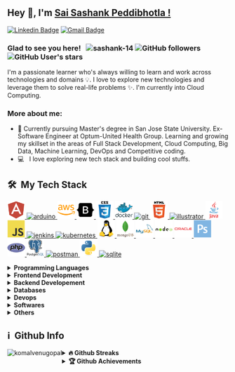 
## Hey 👋, I'm [Sai Sashank Peddibhotla !](https://www.linkedin.com/in/sai-sashank-p-a7aa6014b)

[![Linkedin Badge](https://img.shields.io/badge/LinkedIn-blue?style=flat&logo=linkedin&labelColor=blue&link=https://www.linkedin.com/in/komal-venugopal-vattumilli-b4ab65146/)](https://www.linkedin.com/in/komal-venugopal-vattumilli-b4ab65146/) [![Gmail Badge](https://img.shields.io/badge/Gmail-red?style=flat-square&logo=Gmail&logoColor=white&link=mailto:sashank.peddibhotla@gmail.com)](mailto:sashank.peddibhotla@gmail.com)

### Glad to see you here! &nbsp; <img src="https://komarev.com/ghpvc/?username=sashank-14&label=Profile%20views&color=0e75b6&style=flat" alt="sashank-14" /> ![GitHub followers](https://img.shields.io/github/followers/sashank-14) ![GitHub User's stars](https://img.shields.io/github/stars/sashank-14)

I'm a passionate learner who's always willing to learn and work across technologies and domains 💡. I love to explore new technologies and leverage them to solve real-life problems ✨. I'm currently into Cloud Computing.


### More about me:

- 👨 Currently pursuing Master's degree in San Jose State University. Ex-Software Engineer at Optum-United Health Group. Learning and growing my skillset in the areas of Full Stack Development, Cloud Computing, Big Data, Machine Learning, DevOps and Competitive coding.
- 💻 &nbsp; I love exploring new tech stack and building cool stuffs.

<h2> 🛠 &nbsp;My Tech Stack</h2>

<p align="left"> <a href="https://angular.io" target="_blank"> <img src="https://raw.githubusercontent.com/devicons/devicon/9c6bfdb9783cdfe1018666ed76adcfd3eab6fad6/icons/angularjs/angularjs-plain.svg" alt="angularjs" width="40" height="40"/> </a> <a href="https://www.arduino.cc/" target="_blank"> <img src="https://cdn.worldvectorlogo.com/logos/arduino-1.svg" alt="arduino" width="40" height="40"/> </a> <a href="https://aws.amazon.com" target="_blank"> <img src="https://raw.githubusercontent.com/devicons/devicon/9c6bfdb9783cdfe1018666ed76adcfd3eab6fad6/icons/amazonwebservices/amazonwebservices-plain-wordmark.svg" alt="aws" width="40" height="40"/> </a> <a href="https://getbootstrap.com" target="_blank"> <img src="https://raw.githubusercontent.com/devicons/devicon/9c6bfdb9783cdfe1018666ed76adcfd3eab6fad6/icons/bootstrap/bootstrap-plain.svg" alt="bootstrap" width="40" height="40"/> </a> <a href="https://www.w3schools.com/css/" target="_blank"> <img src="https://raw.githubusercontent.com/devicons/devicon/9c6bfdb9783cdfe1018666ed76adcfd3eab6fad6/icons/css3/css3-original-wordmark.svg" alt="css3" width="40" height="40"/> </a> <a href="https://www.docker.com/" target="_blank"> <img src="https://raw.githubusercontent.com/devicons/devicon/9c6bfdb9783cdfe1018666ed76adcfd3eab6fad6/icons/docker/docker-original-wordmark.svg" alt="docker" width="40" height="40"/> </a> <a href="https://git-scm.com/" target="_blank"> <img src="https://www.vectorlogo.zone/logos/git-scm/git-scm-icon.svg" alt="git" width="40" height="40"/> </a> <a href="https://www.w3.org/html/" target="_blank"> <img src="https://raw.githubusercontent.com/devicons/devicon/9c6bfdb9783cdfe1018666ed76adcfd3eab6fad6/icons/html5/html5-original-wordmark.svg" alt="html5" width="40" height="40"/> </a> <a href="https://www.adobe.com/in/products/illustrator.html" target="_blank"> <img src="https://www.vectorlogo.zone/logos/adobe_illustrator/adobe_illustrator-icon.svg" alt="illustrator" width="40" height="40"/> </a> <a href="https://www.java.com" target="_blank"> <img src="https://raw.githubusercontent.com/devicons/devicon/9c6bfdb9783cdfe1018666ed76adcfd3eab6fad6/icons/java/java-original-wordmark.svg" alt="java" width="40" height="40"/> </a> <a href="https://developer.mozilla.org/en-US/docs/Web/JavaScript" target="_blank"> <img src="https://raw.githubusercontent.com/devicons/devicon/9c6bfdb9783cdfe1018666ed76adcfd3eab6fad6/icons/javascript/javascript-original.svg" alt="javascript" width="40" height="40"/> </a> <a href="https://www.jenkins.io" target="_blank"> <img src="https://www.vectorlogo.zone/logos/jenkins/jenkins-icon.svg" alt="jenkins" width="40" height="40"/> </a> <a href="https://kubernetes.io" target="_blank"> <img src="https://www.vectorlogo.zone/logos/kubernetes/kubernetes-icon.svg" alt="kubernetes" width="40" height="40"/> </a> <a href="https://www.linux.org/" target="_blank"> <img src="https://raw.githubusercontent.com/devicons/devicon/9c6bfdb9783cdfe1018666ed76adcfd3eab6fad6/icons/linux/linux-original.svg" alt="linux" width="40" height="40"/> </a> <a href="https://www.mongodb.com/" target="_blank"> <img src="https://raw.githubusercontent.com/devicons/devicon/9c6bfdb9783cdfe1018666ed76adcfd3eab6fad6/icons/mongodb/mongodb-original-wordmark.svg" alt="mongodb" width="40" height="40"/> </a> <a href="https://www.mysql.com/" target="_blank"> <img src="https://raw.githubusercontent.com/devicons/devicon/9c6bfdb9783cdfe1018666ed76adcfd3eab6fad6/icons/mysql/mysql-original-wordmark.svg" alt="mysql" width="40" height="40"/> </a> <a href="https://nodejs.org" target="_blank"> <img src="https://raw.githubusercontent.com/devicons/devicon/9c6bfdb9783cdfe1018666ed76adcfd3eab6fad6/icons/nodejs/nodejs-original-wordmark.svg" alt="nodejs" width="40" height="40"/> </a>  <a href="https://www.oracle.com/" target="_blank"> <img src="https://raw.githubusercontent.com/devicons/devicon/9c6bfdb9783cdfe1018666ed76adcfd3eab6fad6/icons/oracle/oracle-original.svg" alt="oracle" width="40" height="40"/> </a> <a href="https://www.photoshop.com/en" target="_blank"> <img src="https://raw.githubusercontent.com/devicons/devicon/9c6bfdb9783cdfe1018666ed76adcfd3eab6fad6/icons/photoshop/photoshop-plain.svg" alt="photoshop" width="40" height="40"/> </a> <a href="https://www.php.net" target="_blank"> <img src="https://raw.githubusercontent.com/devicons/devicon/9c6bfdb9783cdfe1018666ed76adcfd3eab6fad6/icons/php/php-original.svg" alt="php" width="40" height="40"/> </a> <a href="https://www.postgresql.org" target="_blank"> <img src="https://raw.githubusercontent.com/devicons/devicon/9c6bfdb9783cdfe1018666ed76adcfd3eab6fad6/icons/postgresql/postgresql-original-wordmark.svg" alt="postgresql" width="40" height="40"/> </a> <a href="https://postman.com" target="_blank"> <img src="https://www.vectorlogo.zone/logos/getpostman/getpostman-icon.svg" alt="postman" width="40" height="40"/> </a> <a href="https://www.python.org" target="_blank"> <img src="https://raw.githubusercontent.com/devicons/devicon/9c6bfdb9783cdfe1018666ed76adcfd3eab6fad6/icons/python/python-original.svg" alt="python" width="40" height="40"/> </a>  <a href="https://www.sqlite.org/" target="_blank"> <img src="https://www.vectorlogo.zone/logos/sqlite/sqlite-icon.svg" alt="sqlite" width="40" height="40"/> </a> </p>


<details> 
  <summary><b>Programming Languages</b></summary>
    <a href="https://www.java.com" target="_blank"> <img src="https://raw.githubusercontent.com/devicons/devicon/9c6bfdb9783cdfe1018666ed76adcfd3eab6fad6/icons/java/java-original-wordmark.svg" alt="java" width="40" height="40"/> </a> 
   <a href="https://www.python.org" target="_blank"> <img src="https://raw.githubusercontent.com/devicons/devicon/9c6bfdb9783cdfe1018666ed76adcfd3eab6fad6/icons/python/python-original.svg" alt="python" width="30" height="30"/> </a>
   <a href="https://www.php.net" target="_blank"> <img src="https://raw.githubusercontent.com/devicons/devicon/9c6bfdb9783cdfe1018666ed76adcfd3eab6fad6/icons/php/php-original.svg" alt="php" width="30" height="30"/> </a> 
   <a href="https://developer.mozilla.org/en-US/docs/Web/JavaScript" target="_blank"> <img src="https://raw.githubusercontent.com/devicons/devicon/9c6bfdb9783cdfe1018666ed76adcfd3eab6fad6/icons/javascript/javascript-original.svg" alt="javascript" width="30" height="30"/> </a>   
</details>

<details> 
  <summary><b>Frontend Development</b></summary>
  <a href="https://angular.io" target="_blank"><img src="https://raw.githubusercontent.com/devicons/devicon/9c6bfdb9783cdfe1018666ed76adcfd3eab6fad6/icons/angularjs/angularjs-plain.svg" alt="angularjs" width="30" height="30"/> </a> <a href="https://getbootstrap.com" target="_blank"> <img src="https://raw.githubusercontent.com/devicons/devicon/9c6bfdb9783cdfe1018666ed76adcfd3eab6fad6/icons/bootstrap/bootstrap-plain.svg" alt="bootstrap" width="30" height="30"/> </a> <a href="https://www.w3schools.com/css/" target="_blank"> <img src="https://raw.githubusercontent.com/devicons/devicon/9c6bfdb9783cdfe1018666ed76adcfd3eab6fad6/icons/css3/css3-original-wordmark.svg" alt="css3" width="30" height="30"/> </a><a href="https://www.w3.org/html/" target="_blank"> <img src="https://raw.githubusercontent.com/devicons/devicon/9c6bfdb9783cdfe1018666ed76adcfd3eab6fad6/icons/html5/html5-plain.svg" alt="html5" width="30" height="30"/> </a> 
</details>

<details> 
  <summary><b>Backend Developement</b></summary>
  <a href="https://nodejs.org" target="_blank"> <img src="https://raw.githubusercontent.com/devicons/devicon/9c6bfdb9783cdfe1018666ed76adcfd3eab6fad6/icons/nodejs/nodejs-original-wordmark.svg" alt="nodejs" width="50" height="50"/> </a>
</details>

<details> 
  <summary><b>Databases</b></summary>
  <a href="https://www.mysql.com/" target=_blank"> <img src="https://raw.githubusercontent.com/devicons/devicon/9c6bfdb9783cdfe1018666ed76adcfd3eab6fad6/icons/mysql/mysql-original-wordmark.svg" alt="mysql" width="40" height="40"/></a>
  <a href="https://www.postgresql.org" target="_blank"> <img src="https://raw.githubusercontent.com/devicons/devicon/9c6bfdb9783cdfe1018666ed76adcfd3eab6fad6/icons/postgresql/postgresql-original-wordmark.svg" alt="postgresql" width="40" height="40"/> </a>
  <a href="https://www.mongodb.com/" target="_blank"> <img src="https://raw.githubusercontent.com/devicons/devicon/9c6bfdb9783cdfe1018666ed76adcfd3eab6fad6/icons/mongodb/mongodb-original-wordmark.svg" alt="mongodb" width="40" height="40"/> </a> 
  <a href="https://www.oracle.com/" target="_blank"> <img src="https://raw.githubusercontent.com/devicons/devicon/9c6bfdb9783cdfe1018666ed76adcfd3eab6fad6/icons/oracle/oracle-original.svg" alt="oracle" width="40" height="40"/> </a>
</details>

<details> 
  <summary><b>Devops</b></summary>
<a href="https://aws.amazon.com" target="_blank"> <img src="https://raw.githubusercontent.com/devicons/devicon/9c6bfdb9783cdfe1018666ed76adcfd3eab6fad6/icons/amazonwebservices/amazonwebservices-plain-wordmark.svg" alt="aws" width="40" height="40"/> </a> 
<a href="https://www.docker.com/" target="_blank"> <img src="https://raw.githubusercontent.com/devicons/devicon/9c6bfdb9783cdfe1018666ed76adcfd3eab6fad6/icons/docker/docker-original-wordmark.svg" alt="docker" width="40" height="40"/> </a> 
<a href="https://www.jenkins.io" target="_blank"> <img src="https://www.vectorlogo.zone/logos/jenkins/jenkins-icon.svg" alt="jenkins" width="40" height="40"/> </a> 
<a href="https://kubernetes.io" target="_blank"> <img src="https://www.vectorlogo.zone/logos/kubernetes/kubernetes-icon.svg" alt="kubernetes" width="40" height="40"/> </a>
</details>

<details> 
  <summary><b>Softwares</b></summary>
 <a href="https://www.photoshop.com/en" target="_blank"> <img src="https://raw.githubusercontent.com/devicons/devicon/9c6bfdb9783cdfe1018666ed76adcfd3eab6fad6/icons/photoshop/photoshop-plain.svg" alt="photoshop" width="40" height="40"/> </a>
  <a href="https://www.adobe.com/in/products/illustrator.html" target="_blank"> <img src="https://www.vectorlogo.zone/logos/adobe_illustrator/adobe_illustrator-icon.svg" alt="illustrator" width="40" height="40"/> </a>
 
  <a href="https://postman.com" target="_blank"> <img src="https://www.vectorlogo.zone/logos/getpostman/getpostman-icon.svg" alt="postman" width="40" height="40"/> </a> 
</details>

<details> 
  <summary><b>Others</b></summary>
  <a href="https://git-scm.com/" target="_blank"> <img src="https://www.vectorlogo.zone/logos/git-scm/git-scm-icon.svg" alt="git" width="30" height="30"/> </a>  
  <a href="https://www.linux.org/" target="_blank"> <img src="https://raw.githubusercontent.com/devicons/devicon/9c6bfdb9783cdfe1018666ed76adcfd3eab6fad6/icons/linux/linux-original.svg" alt="linux" width="30" height="30"/> </a>
  <a href="https://www.arduino.cc/" target="_blank"> <img src="https://cdn.worldvectorlogo.com/logos/arduino-1.svg" alt="arduino" width="40" height="40"/> </a>   
</details>


<h2>ℹ️ &nbsp;Github Info</h2>
<p><img height="180em" width:"100%" align="left" src="https://github-readme-stats.vercel.app/api/top-langs?username=komalvenugopal&show_icons=true&locale=en&layout=compact" alt="komalvenugopal" /></p>

<details>
 <summary><b>🔥 Github Streaks</b></summary>
<p align="center"><img src="https://github-readme-streak-stats.herokuapp.com/?user=sashank-14&" alt="sashank-14" /></p>
</details>

<details>
 <summary><b>🏆 Github Achievements</b></summary>
<p align="center"> <a href="https://github.com/ryo-ma/github-profile-trophy"><img src="https://github-profile-trophy.vercel.app/?username=sashank-14&margin-w=5" alt="sashank-14" /></a> </p>
</details>
